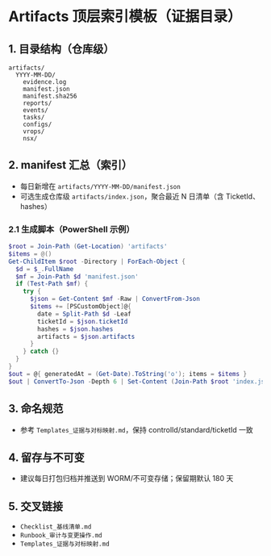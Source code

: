 # Artifacts 顶层索引模板（证据目录）

## 1. 目录结构（仓库级）

```text
artifacts/
  YYYY-MM-DD/
    evidence.log
    manifest.json
    manifest.sha256
    reports/
    events/
    tasks/
    configs/
    vrops/
    nsx/
```

## 2. manifest 汇总（索引）

- 每日新增在 `artifacts/YYYY-MM-DD/manifest.json`
- 可选生成仓库级 `artifacts/index.json`，聚合最近 N 日清单（含 TicketId、hashes）

### 2.1 生成脚本（PowerShell 示例）

```powershell
$root = Join-Path (Get-Location) 'artifacts'
$items = @()
Get-ChildItem $root -Directory | ForEach-Object {
  $d = $_.FullName
  $mf = Join-Path $d 'manifest.json'
  if (Test-Path $mf) {
    try {
      $json = Get-Content $mf -Raw | ConvertFrom-Json
      $items += [PSCustomObject]@{
        date = Split-Path $d -Leaf
        ticketId = $json.ticketId
        hashes = $json.hashes
        artifacts = $json.artifacts
      }
    } catch {}
  }
}
$out = @{ generatedAt = (Get-Date).ToString('o'); items = $items }
$out | ConvertTo-Json -Depth 6 | Set-Content (Join-Path $root 'index.json') -Encoding UTF8
```

## 3. 命名规范

- 参考 `Templates_证据与对标映射.md`，保持 controlId/standard/ticketId 一致

## 4. 留存与不可变

- 建议每日打包归档并推送到 WORM/不可变存储；保留期默认 180 天

## 5. 交叉链接

- `Checklist_基线清单.md`
- `Runbook_审计与变更操作.md`
- `Templates_证据与对标映射.md`
